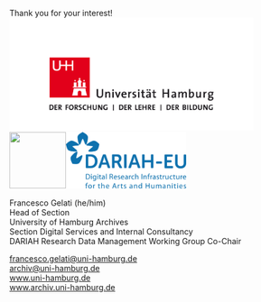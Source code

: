 Thank you for your interest!
<a href="https://www.uni-hamburg.de/"><img src="media/uhh.png" alt="LOGO UHH" height="200px"/></a><img src="" alt="" width="100px" height="100px"/><a href="https://www.dariah.eu/"><img src="media/dariah.png" alt="LOGO DARIAH" height="100px"/></a> 

Francesco  Gelati (he/him)  
Head of Section  
University of Hamburg Archives  
Section Digital Services and Internal Consultancy  
DARIAH Research Data Management Working Group Co-Chair  

francesco.gelati@uni-hamburg.de  
archiv@uni-hamburg.de  
www.uni-hamburg.de  
www.archiv.uni-hamburg.de  
